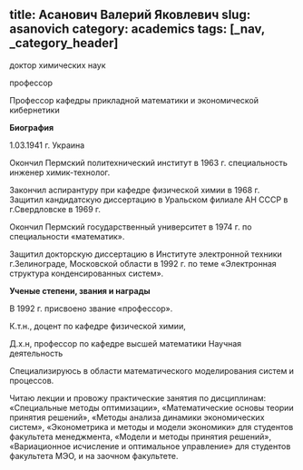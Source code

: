title: Асанович Валерий Яковлевич
slug: asanovich
category: academics
tags: [_nav, _category_header]
---

доктор химических наук

профессор

Профессор кафедры прикладной математики и экономической кибернетики

__Биография__

1.03.1941 г. Украина

Окончил Пермский политехнический институт в 1963 г. специальность инженер химик-технолог.

Закончил аспирантуру при кафедре физической химии в 1968 г. Защитил кандидатскую диссертацию в Уральском филиале АН СССР в г.Свердловске в 1969 г.

Окончил Пермский государственный университет в 1974 г. по специальности «математик».

Защитил докторскую диссертацию в Институте электронной техники г.Зелинограде, Московской области в 1992 г. по теме «Электронная структура конденсированных систем».


__Ученые степени, звания и награды__

В 1992 г. присвоено звание «профессор».

К.т.н., доцент по кафедре физической химии,

Д.х.н, профессор по кафедре высшей математики
Научная деятельность

Специализируюсь в области математического моделирования систем и процессов.

Читаю лекции и провожу практические занятия по дисциплинам: «Специальные методы оптимизации», «Математические основы теории принятия решений», «Методы анализа динамики экономических систем», «Эконометрика и методы и модели экономики»  для студентов   факультета менеджмента, «Модели и методы принятия решений», «Вариационное исчисление и оптимальное управление» для студентов факультета МЭО, и на заочном факультете.
